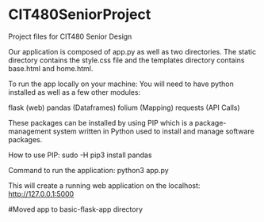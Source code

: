 # CIT480SeniorProject
Project files for CIT480 Senior Design

Our application is composed of app.py as well as two directories.
The static directory contains the style.css file and the templates directory
contains base.html and home.html.

To run the app locally on your machine:
You will need to have python installed as well as a few other modules:

flask (web)
pandas (Dataframes)
folium (Mapping)
requests (API Calls)

These packages can be installed by using PIP which is a package-management system written in Python used to install and manage software packages.

How to use PIP:
sudo -H pip3 install pandas

Command to run the application:
python3 app.py

This will create a running web application on the localhost:
http://127.0.0.1:5000

#Moved app to basic-flask-app directory
